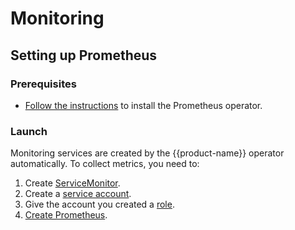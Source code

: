 # Monitoring

## Setting up Prometheus
### Prerequisites
- [Follow the instructions](https://github.com/prometheus-operator/prometheus-operator#quickstart) to install the Prometheus operator.

### Launch
Monitoring services are created by the {{product-name}} operator automatically. To collect metrics, you need to:
1. Create [ServiceMonitor](https://github.com/ytsaurus/yt-k8s-operator/blob/main/config/samples/prometheus/prometheus_service_monitor.yaml).
2. Create a [service account](https://github.com/ytsaurus/yt-k8s-operator/blob/main/config/samples/prometheus/prometheus_service_account.yaml).
3. Give the account you created a [role](https://github.com/ytsaurus/yt-k8s-operator/blob/main/config/samples/prometheus/prometheus_role_binding.yaml).
4. [Create Prometheus](https://github.com/ytsaurus/yt-k8s-operator/blob/main/config/samples/prometheus/prometheus.yaml).
